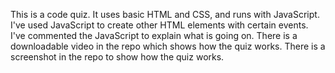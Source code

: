 This is a code quiz. 
It uses basic HTML and CSS, and runs with JavaScript. 
I've used JavaScript to create other HTML elements with certain events. 
I've commented the JavaScript to explain what is going on. 
There is a downloadable video in the repo which shows how the quiz works.
There is a screenshot in the repo to show how the quiz works. 
